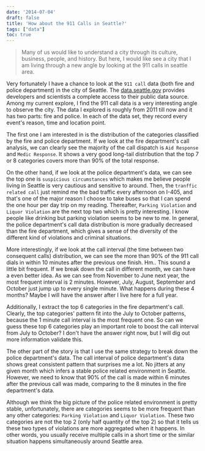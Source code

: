 ```yaml
---
date: '2014-07-04'
draft: false
title: 'How about the 911 Calls in Seattle?'
tags: ["data"]
toc: true
---
```



> Many of us would like to understand a city through its culture, business, people, and history. But here, I would like see a city that I am living through a new angle by looking at the 911 calls in seattle area.

<!-- more -->

Very fortunately I have a chance to look at the `911 call` data (both fire and police department) in the city of Seattle. The [data.seattle.gov][1] provides developers and scientists a complete access to their public data source. Among my current explore, I find the 911 call data is a very interesting angle to observe the city. The data I explored is roughly from 2011 till now and it has two parts: fire and police. In each of the data set, they record every event's reason, time and location point.

<script type="text/javascript" src="https://www.google.com/jsapi"></script>
<script type="text/javascript" src="/js/911calls.js"></script>

The first one I am interested in is the distribution of the categories classified by the fire and police department. If we look at the fire department's call analysis, we can clearly see the majority of the call dispatch is `Aid Response` and `Medic Response`. It shows a very good long-tail distribution that the top 7 or 8 categories covers more than 90% of the total response.

<div class="charts" id="categorybarchart"></div>

On the other hand, if we look at the police department's data, we can see the top one is `suspicious circumstances` which makes me believe people living in Seattle is very cautious and sensitive to around. Then, the `tranffic related call` just remind me the bad traffic every afternoon on I-405, and that's one of the major reason I choose to take buses so that I can spend the one hour per day trip on my reading. Thereafter, `Parking Violation` and `Liquor Violation` are the next top two which is pretty interesting. I know people like drinking but parking violation seems to be new to me. In general, the police department's call data distribution is more gradually decreased than the fire department, which gives a sense of the diversity of the different kind of violations and criminal situations.

<div class="charts" id="categorybarchartpolice"></div>

More interestingly, if we look at the call interval (the time between two consequent calls) distribution, we can see the more than 90% of the 911 call dials in within 10 minutes after the previous one finish. Hm.. This sound a little bit frequent. If we break down the call in different month, we can have a even better idea. As we can see from November to June next year, the most frequent interval is 2 minutes. However, July, August, September and October just jump up to every single minute. What happens during these 4 months? Maybe I will have the answer after I live here for a full year.

<div class="charts" id="intervallinechart"></div>

Additionally, I extract the top 6 categories in the fire department's call. Clearly, the top categories' pattern fit into the July to October patterns, because the 1 minute call interval is the most frequent one. So can we guess these top 6 categories play an important role to boost the call interval from July to October? I don't have the answer right now, but I will dig out more information validate this.

<div class="charts" id="intervallinechartcategory"></div>

The other part of the story is that I use the same strategy to break down the police department's data. The call interval of police department's data shows great consistent pattern that surprises me a lot. No jitters at any given month which infers a stable police related environment in Seattle. However, we need to know that 90% of the call is made within 6 minutes after the previous call was made, comparing to the 8 minutes in the fire department's data.

<div class="charts" id="intervallinepolicechart"></div>

Although we think the big picture of the police related environment is pretty stable, unfortunately, there are categories seems to be more frequent than any other categories: `Parking Violation` and `Liquor Violation`. These two categories are not the top 2 (only half quantity of the top 2) so that it tells us these two types of violations are more aggregated when it happens. In other words, you usually receive multiple calls in a short time or the similar situation happens simultaneously around Seattle area.

<div class="charts" id="intervallinechartcategorypolice"></div>

[1]: https://data.seattle.gov